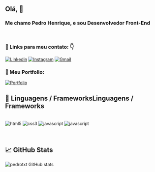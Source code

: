 ## Olá, 👋
### Me chamo Pedro Henrique, e sou Desenvolvedor <strong>Front-End</strong>
 <br/>
 
 ### 💌 Links para meu contato: 👇
[![Linkedin](https://img.shields.io/badge/LinkedIn-0077B5?style=for-the-badge&logo=linkedin&logoColor=white)](https://www.linkedin.com/in/pedro-henrique-p/)
[![Instagram](https://img.shields.io/badge/Instagram-E4405F?style=for-the-badge&logo=instagram&logoColor=white)](https://www.linkedin.com/in/pedro-henrique-p/)
[![Gmail](https://img.shields.io/badge/Gmail-D14836?style=for-the-badge&logo=gmail&logoColor=white)](mailto:pehhp2021@gmail.com)

### 💼 Meu Portfolio: 
[![Portfolio](https://img.shields.io/website-up-down-green-red/http/monip.org.svg)](https://github.com/pedrotxt/)
<br/>


## 🔧 Linguagens / FrameworksLinguagens / Frameworks
<div style="display: inline_block"> <br/>
    <img align="center" src="https://img.shields.io/badge/HTML5-E34F26?style=for-the-badge&logo=html5&logoColor=white" alt="html5" /> 
    <img align="center" src="https://img.shields.io/badge/CSS3-1572B6?style=for-the-badge&logo=css3&logoColor=white" alt="css3" />
    <img align="center" src="https://img.shields.io/badge/JavaScript-F7DF1E?style=for-the-badge&logo=javascript&logoColor=black" alt="javascript" />
    <img align="center" src="https://img.shields.io/badge/React-20232A?style=for-the-badge&logo=react&logoColor=61DAFB" alt="javascript" />
</div> <br/><br/>

## 📈 GitHub Stats
![pedrotxt GitHub stats](https://github-readme-stats.vercel.app/api?username=pedrotxt&show_icons=true&theme=dracula)
